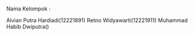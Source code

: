 Nama Kelompok :

Alvian Putra Hardiadi(12221891)
Retno Widyawarti(12221911)
Muhammad Habib Dwiputra()
